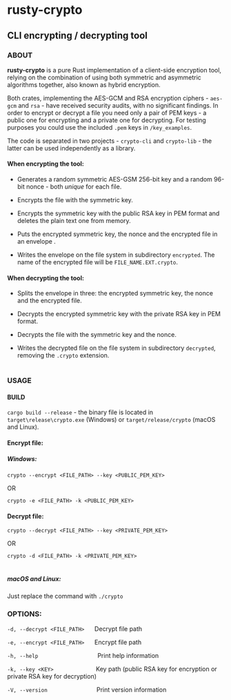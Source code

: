# rusty-crypto
## CLI encrypting / decrypting tool

### ABOUT
**rusty-crypto** is a pure Rust implementation of a client-side encryption tool, 
relying on the combination of using both symmetric and asymmetric algorithms together, 
also known as hybrid encryption.

Both crates, implementing the AES-GCM and RSA encryption ciphers - `aes-gcm` and `rsa` - have received security audits, with no significant findings.
In order to encrypt or decrypt a file you need only a pair of PEM keys - a public one for encrypting and a private one for decrypting. 
For testing purposes you could use the included `.pem` keys in `/key_examples`.

The code is separated in two projects - `crypto-cli` and `crypto-lib` - the latter can be used independently as a library.


#### When encrypting the tool: 

- Generates a random symmetric AES-GSM 256-bit key and a random 96-bit nonce - both _unique_ for each file. 

- Encrypts the file with the symmetric key.

- Encrypts the symmetric key with the public RSA key in PEM format and deletes the plain text one from memory.

- Puts the encrypted symmetric key, the nonce and the encrypted file in an envelope .

- Writes the envelope on the file system in subdirectory `encrypted`. The name of the encrypted file will be `FILE_NAME.EXT.crypto`.

#### When decrypting the tool:

- Splits the envelope in three: the encrypted symmetric key, the nonce and the encrypted file.

- Decrypts the encrypted symmetric key with the private RSA key in PEM format.

- Decrypts the file with the symmetric key and the nonce.

- Writes the decrypted file on the file system in subdirectory `decrypted`, removing the `.crypto` extension.
  <br/><br/>

### USAGE

#### BUILD

`cargo build --release` - the binary file is located in `target\release\crypto.exe` (Windows) 
or `target/release/crypto` (macOS and Linux).

#### Encrypt file:

##### Windows:

`crypto --encrypt <FILE_PATH> --key <PUBLIC_PEM_KEY>`

OR

`crypto -e <FILE_PATH> -k <PUBLIC_PEM_KEY>`

#### Decrypt file:

`crypto --decrypt <FILE_PATH> --key <PRIVATE_PEM_KEY>`

OR

`crypto -d <FILE_PATH> -k <PRIVATE_PEM_KEY>`
<br/><br/>

##### macOS and Linux:

Just replace the command with `./crypto`

### OPTIONS:

`-d, --decrypt <FILE_PATH>`&nbsp;&nbsp;&nbsp;&nbsp;&nbsp;&nbsp;Decrypt file path

`-e, --encrypt <FILE_PATH>`&nbsp;&nbsp;&nbsp;&nbsp;&nbsp;&nbsp;Encrypt file path

`-h, --help`&nbsp;&nbsp;&nbsp;&nbsp;&nbsp;&nbsp;&nbsp;&nbsp;&nbsp;&nbsp;&nbsp;&nbsp;&nbsp;&nbsp;&nbsp;&nbsp;&nbsp;&nbsp;&nbsp;&nbsp;&nbsp;&nbsp;&nbsp;&nbsp;&nbsp;&nbsp;&nbsp;&nbsp;&nbsp;&nbsp;&nbsp;&nbsp;&nbsp;&nbsp;&nbsp;Print help information

`-k, --key <KEY>`&nbsp;&nbsp;&nbsp;&nbsp;&nbsp;&nbsp;&nbsp;&nbsp;&nbsp;&nbsp;&nbsp;&nbsp;&nbsp;&nbsp;&nbsp;&nbsp;&nbsp;&nbsp;&nbsp;&nbsp;&nbsp;&nbsp;&nbsp;&nbsp;&nbsp;Key path (public RSA key for encryption or private RSA key for decryption)

`-V, --version`&nbsp;&nbsp;&nbsp;&nbsp;&nbsp;&nbsp;&nbsp;&nbsp;&nbsp;&nbsp;&nbsp;&nbsp;&nbsp;&nbsp;&nbsp;&nbsp;&nbsp;&nbsp;&nbsp;&nbsp;&nbsp;&nbsp;&nbsp;&nbsp;&nbsp;&nbsp;&nbsp;&nbsp;&nbsp;Print version information


